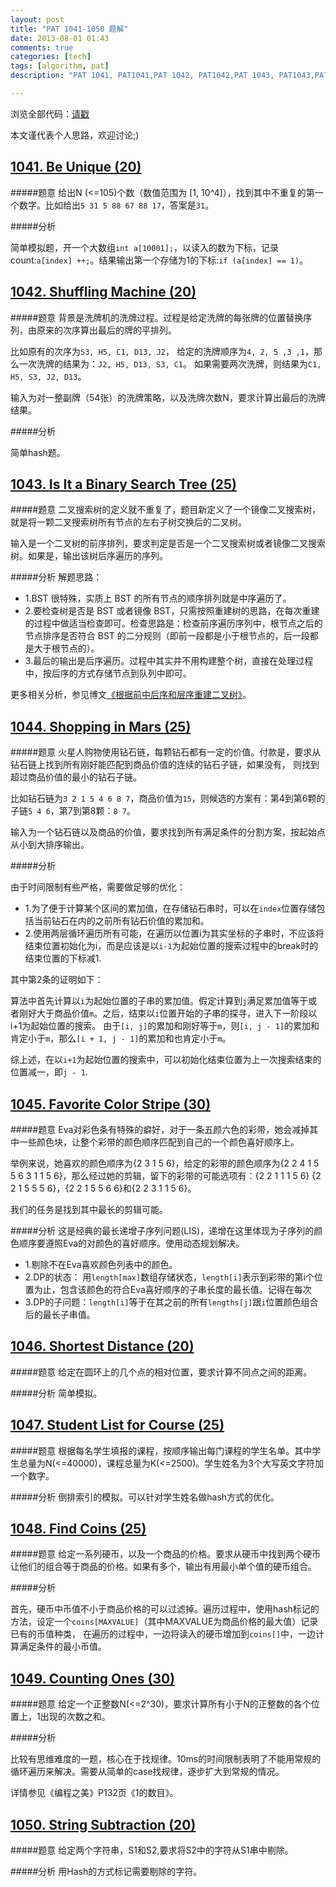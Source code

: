```yaml
---
layout: post
title: "PAT 1041-1050 题解"
date: 2013-08-01 01:43
comments: true
categories: [tech]
tags: [algorithm, pat]
description: "PAT 1041, PAT1041,PAT 1042, PAT1042,PAT 1043, PAT1043,PAT 1044, PAT1044,PAT 1045, PAT1045,PAT 1046, PAT1046,PAT 1047, PAT1047,PAT 1048, PAT1048,PAT 1049, PAT1049,PAT 1050, PAT1050, 题解， 解题报告"

---
```


浏览全部代码：[请戳](https://github.com/biaobiaoqi/biaobiaoqiCode/tree/master/src/biaobiaoqi/algorithm/oj/pat/advancedlevel)

本文谨代表个人思路，欢迎讨论;)


[1041. Be Unique (20)](http://pat.zju.edu.cn/contests/pat-a-practise/1041)
---

#####题意
给出N (<=105)个数（数值范围为 [1, 10^4]），找到其中不重复的第一个数字。比如给出`5 31 5 88 67 88 17`，答案是`31`。

#####分析

简单模拟题，开一个大数组`int a[10001];`，以读入的数为下标，记录count:`a[index] ++;`。结果输出第一个存储为1的下标:`if (a[index] == 1)`。

[1042. Shuffling Machine (20)](http://pat.zju.edu.cn/contests/pat-a-practise/1042)
---

#####题意
背景是洗牌机的洗牌过程。过程是给定洗牌的每张牌的位置替换序列，由原来的次序算出最后的牌的平排列。

比如原有的次序为`S3, H5, C1, D13, J2`，
给定的洗牌顺序为`4, 2, 5 ,3 ,1`，那么一次洗牌的结果为：`J2, H5, D13, S3, C1`。
如果需要两次洗牌，则结果为`C1, H5, S3, J2, D13`。

输入为对一整副牌（54张）的洗牌策略，以及洗牌次数N，要求计算出最后的洗牌结果。

#####分析

简单hash题。

<!--more-->
[1043. Is It a Binary Search Tree (25)](http://pat.zju.edu.cn/contests/pat-a-practise/1043)
---

#####题意
二叉搜索树的定义就不重复了，题目新定义了一个镜像二叉搜索树，就是将一颗二叉搜索树所有节点的左右子树交换后的二叉树。

输入是一个二叉树的前序排列，要求判定是否是一个二叉搜索树或者镜像二叉搜索树。如果是，输出该树后序遍历的序列。

#####分析
解题思路：

* 1.BST 很特殊，实质上 BST 的所有节点的顺序排列就是中序遍历了。
* 2.要检查树是否是 BST 或者镜像 BST，只需按照重建树的思路，在每次重建的过程中做适当检查即可。检查思路是：检查前序遍历序列中，根节点之后的节点排序是否符合 BST 的二分规则（即前一段都是小于根节点的，后一段都是大于根节点的）。
* 3.最后的输出是后序遍历。过程中其实并不用构建整个树，直接在处理过程中，按后序的方式存储节点到队列中即可。

更多相关分析，参见博文[《根据前中后序和层序重建二叉树》](../../../../2013/04/27/pat1020-pat1043-rebuild-binary-tree/)。

[1044. Shopping in Mars (25)](http://pat.zju.edu.cn/contests/pat-a-practise/1044)
---

#####题意
火星人购物使用钻石链，每颗钻石都有一定的价值。付款是，要求从钻石链上找到所有刚好能匹配到商品价值的连续的钻石子链，如果没有，
则找到超过商品价值的最小的钻石子链。

比如钻石链为`3 2 1 5 4 6 8 7`，商品价值为`15`，则候选的方案有：第4到第6颗的子链`5 4 6`，第7到第8颗：`8 7`。

输入为一个钻石链以及商品的价值，要求找到所有满足条件的分割方案，按起始点从小到大排序输出。

#####分析

由于时间限制有些严格，需要做足够的优化：

* 1.为了便于计算某个区间的累加值，在存储钻石串时，可以在`index`位置存储包括当前钻石在内的之前所有钻石价值的累加和。
* 2.使用两层循环遍历所有可能，在遍历以位置i为其实坐标的子串时，不应该将结束位置初始化为i，而是应该是以`i-1`为起始位置的搜索过程中的break时的
结束位置的下标减1.


其中第2条的证明如下：

算法中首先计算以`i`为起始位置的子串的累加值。假定计算到`j`满足累加值等于或者刚好大于商品价值`m`。之后，结束以`i`位置开始的子串的探寻，进入下一阶段以i+1为起始位置的搜索。
由于`[i, j]`的累加和刚好等于`m`，则`[i, j - 1]`的累加和肯定小于`m`，那么`[i + 1, j - 1]`的累加和也肯定小于`m`。

综上述，在以`i+1`为起始位置的搜索中，可以初始化结束位置为上一次搜索结束的位置减一，即`j - 1`.


[1045. Favorite Color Stripe (30)](http://pat.zju.edu.cn/contests/pat-a-practise/1045)
---

#####题意
Eva对彩色条有特殊的癖好，对于一条五颜六色的彩带，她会减掉其中一些颜色块，让整个彩带的颜色顺序匹配到自己的一个颜色喜好顺序上。

举例来说，她喜欢的颜色顺序为{2 3 1 5 6}，给定的彩带的颜色顺序为{2 2 4 1 5 5 6 3 1 1 5 6}，那么经过她的剪辑，留下的彩带的可能选项有：{2 2 1 1 1 5 6}
{2 2 1 5 5 5 6}，{2 2 1 5 5 6 6}和{2 2 3 1 1 5 6}。

我们的任务是找到其中最长的剪辑可能。

#####分析
这是经典的最长递增子序列问题(LIS)，递增在这里体现为子序列的颜色顺序要遵照Eva的对颜色的喜好顺序。使用动态规划解决。

* 1.剔除不在Eva喜欢颜色列表中的颜色。
* 2.DP的状态： 用`length[max]`数组存储状态，`length[i]`表示到彩带的第i个位置为止，包含该颜色的符合Eva喜好顺序的子串长度的最长值。记得在每次
* 3.DP的子问题：`length[i]`等于在其之前的所有`lengths[j]`跟`i`位置颜色组合后的最长子串值。


[1046. Shortest Distance (20)](http://pat.zju.edu.cn/contests/pat-a-practise/1046)
---

#####题意
给定在圆环上的几个点的相对位置，要求计算不同点之间的距离。

#####分析
简单模拟。

[1047. Student List for Course (25)](http://pat.zju.edu.cn/contests/pat-a-practise/1047)
---
#####题意
根据每名学生填报的课程，按顺序输出每门课程的学生名单。其中学生总量为N(<=40000)，课程总量为K(<=2500)。学生姓名为3个大写英文字符加一个数字。

#####分析
倒排索引的模拟。可以针对学生姓名做hash方式的优化。

[1048. Find Coins (25)](http://pat.zju.edu.cn/contests/pat-a-practise/1048)
---

#####题意
给定一系列硬币，以及一个商品的价格。要求从硬币中找到两个硬币让他们的组合等于商品的价格。如果有多个，输出有用最小单个值的硬币组合。

#####分析

首先，硬币中币值不小于商品价格的可以过滤掉。遍历过程中，使用hash标记的方法，设定一个`coins[MAXVALUE]`（其中MAXVALUE为商品价格的最大值）记录已有的币值种类，
在遍历的过程中，一边将读入的硬币增加到`coins[]`中，一边计算满足条件的最小币值。

[1049. Counting Ones (30)](http://pat.zju.edu.cn/contests/pat-a-practise/1049)
---

#####题意
给定一个正整数N(<=2^30)，要求计算所有小于N的正整数的各个位置上，1出现的次数之和。

#####分析

比较有思维难度的一题，核心在于找规律。10ms的时间限制表明了不能用常规的循环遍历来解决。需要从简单的case找规律，逐步扩大到常规的情况。

详情参见《编程之美》P132页《1的数目》。

[1050. String Subtraction (20)](http://pat.zju.edu.cn/contests/pat-a-practise/1050)
---

#####题意
给定两个字符串，S1和S2,要求将S2中的字符从S1串中剔除。

#####分析
用Hash的方式标记需要剔除的字符。